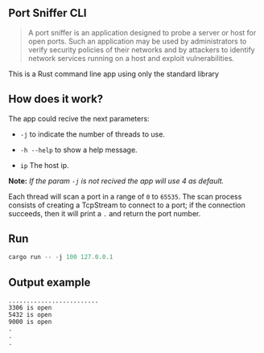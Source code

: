 Port Sniffer CLI
------------------------

>A port sniffer is an application designed to probe a server or host for open ports. Such an application may be used by administrators to verify security policies of their networks and by attackers to identify network services running on a host and exploit vulnerabilities.


This is a Rust command line app using only the standard library

How does it work?
----------------

The app could recive the next parameters:

- `-j` to indicate the number of threads to use.

- `-h --help` to show a help message.

- `ip` The host ip.

**Note:** *If the param `-j` is not recived the app will use 4 as default.*

Each thread will scan a port in a range of `0` to `65535`. The scan process consists of creating a TcpStream to connect to a port; if the connection succeeds, then it will print a `.` and return the port number.




Run
-----------

```rust
cargo run -- -j 100 127.0.0.1
```

Output example
-------------

```
.........................
3306 is open
5432 is open
9000 is open
.
.
.
```